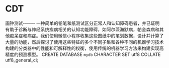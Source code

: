 # CDT
 画钟测试------ 一种简单的铅笔和纸测试区分正常人和认知障碍患者，并已证明有助于诊断与神经系统疾病相关的认知功能障碍，如阿尔茨海默病，帕金森病和其他痴呆症和病症。我们使用微信小程序收集这些图纸中的笔划数据，设计并计算了大量的功能，然后探讨了使用这些特征的多个不同子集和各种不同的机器学习技术构建的分类器中的性能和可解释性的权衡，使用传统的机器学习方法来构建实现高精度的预测模型。
CREATE DATABASE `mydb` CHARACTER SET utf8 COLLATE utf8_general_ci;